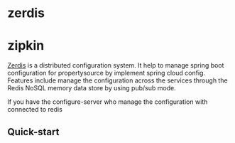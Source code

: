 # zerdis
# zipkin
[Zerdis](https://zipkin.io) is a distributed configuration system. It help to manage spring boot configuration for propertysource by implement spring cloud config.
Features include manage the configuration across the services through the Redis NoSQL memory data store by using pub/sub mode.

If you have the configure-server who manage the configuration with connected to redis
## Quick-start
